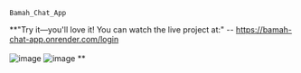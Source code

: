 `Bamah_Chat_App`

**"Try it—you'll love it! You can watch the live project at:"    -- https://bamah-chat-app.onrender.com/login
<br/><br/>
![image](https://github.com/user-attachments/assets/93faedc7-4e77-4ce5-8142-890c25aa098f)
![image](https://github.com/user-attachments/assets/310d8098-b17e-4483-b446-eefedfaad200)
**
